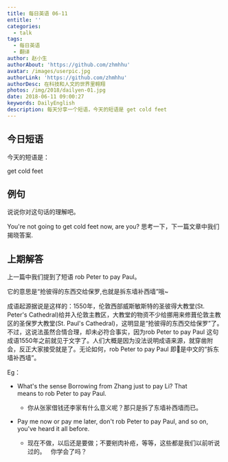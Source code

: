```yaml
---
title: 每日英语 06-11
entitle: ''
categories:
  - talk
tags:
  - 每日英语
  - 翻译
author: 赵小生
authorAbout: 'https://github.com/zhmhhu'
avatar: /images/userpic.jpg
authorLink: 'https://github.com/zhmhhu'
authorDesc: 在科技和人文的世界里翱翔
photos: /img/2018/dailyen-01.jpg
date: 2018-06-11 09:00:27
keywords: DailyEnglish
description: 每天分享一个短语，今天的短语是 get cold feet
---
```


## 今日短语

今天的短语是：

get cold feet

## 例句

说说你对这句话的理解吧。

You're not going to get cold feet now, are you? 
思考一下，下一篇文章中我们揭晓答案.

## 上期解答

上一篇中我们提到了短语 rob Peter to pay Paul。

它的意思是“抢彼得的东西交给保罗,也就是拆东墙补西墙”哦~

成语起源据说是这样的：1550年，伦敦西部威斯敏斯特的圣彼得大教堂(St. Peter's Cathedral)给并入伦敦主教区，大教堂的物资不少给挪用来修葺伦敦主教区的圣保罗大教堂(St. Paul's Cathedral)，这明显是“抢彼得的东西交给保罗”了。不过，这说法虽然合情合理，却未必符合事实，因为rob Peter to pay Paul 这句成语1550年之前就见于文字了。人们大概是因为没法说明成语来源，就穿凿附会，反正大家接受就是了。无论如何，rob Peter to pay Paul 即是中文的“拆东墙补西墙”。

Eg：
- What's the sense Borrowing from Zhang just to pay Li? That means to rob Peter to pay Paul.

  - 你从张家借钱还李家有什么意义呢？那只是拆了东墙补西墙而已。

- Pay me now or pay me later, don't rob Peter to pay Paul, and so on, you've heard it all before.

  - 现在不做，以后还是要做；不要剜肉补疮，等等，这些都是我们以前听说过的。
 
你学会了吗？